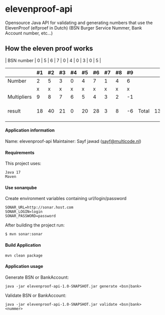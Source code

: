 # elevenproof-api

Opensource Java API for validating and generating numbers that use the ElevenProof (elfproef in
Dutch) (BSN Burger Service Nummer, Bank Account number, etc...)

## How the eleven proof works
| BSN number  | 0 | 5 | 6 | 7 | 0 | 4 | 0 | 3 | 0 | 5 |

|             | #1  | #2  | #3  | #4  | #5  | #6  | #7  | #8  | #9  |        |     |        |   |
|-------------|-----|-----|-----|-----|-----|-----|-----|-----|-----|--------|-----|--------|---|
| Number      | 2   | 5   | 3   | 0   | 4   | 7   | 1   | 4   | 6   |        |     |        |   |
|             | x   | x   | x   | x   | x   | x   | x   | x   | x   |        |     |        |   |
| Multipliers | 9   | 8   | 7   | 6   | 5   | 4   | 3   | 2   | -1  |        |     |        |   |
| result      | 18  | 40  | 21  | 0   | 20  | 28  | 3   | 8   | -6  | Total  | 132 | % 11 = | 0 |

#### Application information

Name: elevenproof-api
Maintainer: Sayf jawad ([sayf@multicode.nl](mailto:sayf@multicode.nl))

#### Requirements

This project uses:

```
Java 17
Maven
```

#### Use sonarqube
Create environment variables containing url/login/password
``` 
SONAR_URL=http://sonar.host.com
SONAR_LOGIN=login
SONAR_PASSWORD=password
```
After building the project run:
```
$ mvn sonar:sonar
```
#### Build Application

```
mvn clean package
```

#### Application usage

Generate BSN or BankAccount:

```
java -jar elevenproof-api-1.0-SNAPSHOT.jar generate <bsn|bank>
```

Validate BSN or BankAccount:

```
java -jar elevenproof-api-1.0-SNAPSHOT.jar validate <bsn|bank> <nummer>
```
